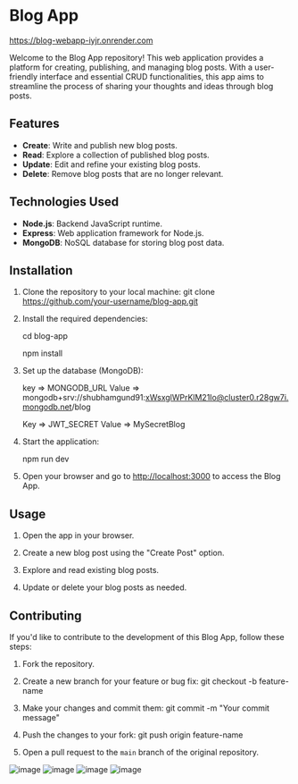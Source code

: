 # Blog App
https://blog-webapp-iyjr.onrender.com

Welcome to the Blog App repository! This web application provides a platform for creating, publishing, and managing blog posts. With a user-friendly interface and essential CRUD functionalities, this app aims to streamline the process of sharing your thoughts and ideas through blog posts.

## Features

- **Create**: Write and publish new blog posts.
- **Read**: Explore a collection of published blog posts.
- **Update**: Edit and refine your existing blog posts.
- **Delete**: Remove blog posts that are no longer relevant.

## Technologies Used
- **Node.js**: Backend JavaScript runtime.
- **Express**: Web application framework for Node.js.
- **MongoDB**: NoSQL database for storing blog post data.

## Installation

1. Clone the repository to your local machine:
git clone https://github.com/your-username/blog-app.git
   
2. Install the required dependencies:

      cd blog-app

      npm install

4. Set up the database (MongoDB):

   
    key => MONGODB_URL
    Value => mongodb+srv://shubhamgund91:xWsxglWPrKlM21Io@cluster0.r28gw7i.mongodb.net/blog
   
    Key => JWT_SECRET
    Value => MySecretBlog

6. Start the application:

    npm run dev

8. Open your browser and go to [http://localhost:3000](http://localhost:3000) to access the Blog App.

## Usage

1. Open the app in your browser.

2. Create a new blog post using the "Create Post" option.

3. Explore and read existing blog posts.

4. Update or delete your blog posts as needed.

## Contributing

If you'd like to contribute to the development of this Blog App, follow these steps:

1. Fork the repository.

2. Create a new branch for your feature or bug fix:
   git checkout -b feature-name

3. Make your changes and commit them:
   git commit -m "Your commit message"
  
4. Push the changes to your fork:
   git push origin feature-name

5. Open a pull request to the `main` branch of the original repository.

![image](https://github.com/shubham-gund/blog-app/assets/135320012/2cb05912-4a40-4684-b71d-1d33c655f7a6)
![image](https://github.com/shubham-gund/blog-app/assets/135320012/43b5abdd-3859-4786-9a70-6d2a70490a97)
![image](https://github.com/shubham-gund/blog-app/assets/135320012/63d8a26e-e032-4c37-ba65-becc65d29bea)
![image](https://github.com/shubham-gund/blog-app/assets/135320012/b94918e8-b7a0-4202-8dc6-1e2e6bff3e4d)



